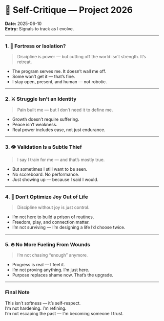 # 🧱 Self-Critique — Project 2026  
**Date:** 2025-06-10  
**Entry:** Signals to track as I evolve.

---

### 1. 🚪 Fortress or Isolation?  
> Discipline is power — but cutting off the world isn’t strength. It’s retreat.

- The program serves me. It doesn’t wall me off.  
- Some won’t get it — that’s fine.  
- I stay open, present, and human — not robotic.

---

### 2. ⚔️ Struggle Isn’t an Identity  
> Pain built me — but I don’t need it to define me.

- Growth doesn’t require suffering.  
- Peace isn’t weakness.  
- Real power includes ease, not just endurance.

---

### 3. 👁️ Validation Is a Subtle Thief  
> I say I train for me — and that’s mostly true.

- But sometimes I still want to be seen.  
- No scoreboard. No performance.  
- Just showing up — because I said I would.

---

### 4. 🧩 Don’t Optimize Joy Out of Life  
> Discipline without joy is just control.

- I’m not here to build a prison of routines.  
- Freedom, play, and connection matter.  
- I’m not surviving — I’m designing a life I’d choose twice.

---

### 5. 🔥 No More Fueling From Wounds  
> I’m not chasing “enough” anymore.

- Progress is real — I feel it.  
- I’m not proving anything. I’m just here.  
- Purpose replaces shame now. That’s the upgrade.

---

### Final Note  
This isn’t softness — it’s self-respect.  
I’m not hardening. I’m refining.  
I’m not escaping the past — I’m becoming someone I trust.
